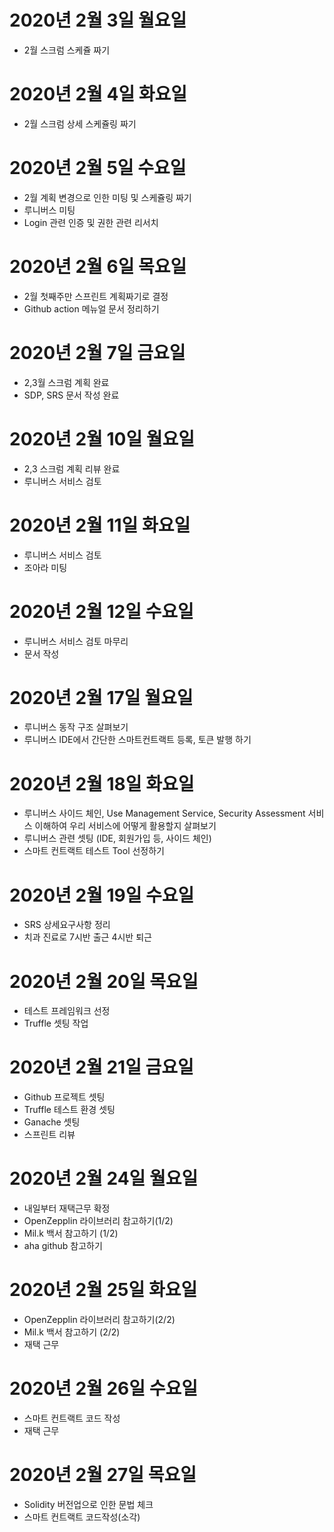 
# 2020년 2월 3일 월요일

- 2월 스크럼 스케쥴 짜기

# 2020년 2월 4일 화요일

- 2월 스크럼 상세 스케쥴링 짜기

# 2020년 2월 5일 수요일

- 2월 계획 변경으로 인한 미팅 및 스케쥴링 짜기
- 루니버스 미팅
- Login 관련 인증 및 권한 관련 리서치

# 2020년 2월 6일 목요일

- 2월 첫째주만 스프린트 계획짜기로 결정
- Github action 메뉴얼 문서 정리하기

# 2020년 2월 7일 금요일

- 2,3월 스크럼 계획 완료
- SDP, SRS 문서 작성 완료

# 2020년 2월 10일 월요일

- 2,3 스크럼 계획 리뷰 완료
- 루니버스 서비스 검토

# 2020년 2월 11일 화요일

- 루니버스 서비스 검토
- 조아라 미팅

# 2020년 2월 12일 수요일

- 루니버스 서비스 검토 마무리
- 문서 작성

# 2020년 2월 17일 월요일 

- 루니버스 동작 구조 살펴보기 
- 루니버스 IDE에서 간단한 스마트컨트랙트 등록, 토큰 발행 하기

# 2020년 2월 18일 화요일 

- 루니버스 사이드 체인, Use Management Service, Security Assessment  서비스 이해하여 우리 서비스에 어떻게 활용할지 살펴보기
- 루니버스 관련 셋팅 (IDE, 회원가입 등, 사이드 체인)
- 스마트 컨트랙트 테스트 Tool 선정하기

# 2020년 2월 19일 수요일

- SRS 상세요구사항 정리
- 치과 진료로 7시반 출근 4시반 퇴근

# 2020년 2월 20일 목요일

- 테스트 프레임워크 선정
- Truffle 셋팅 작업

# 2020년 2월 21일 금요일

- Github 프로젝트 셋팅
- Truffle 테스트 환경 셋팅
- Ganache 셋팅
- 스프린트 리뷰

# 2020년 2월 24일 월요일

- 내일부터 재택근무 확정
- OpenZepplin 라이브러리 참고하기(1/2)
- Mil.k 백서 참고하기 (1/2)
- aha github 참고하기

# 2020년 2월 25일 화요일

- OpenZepplin 라이브러리 참고하기(2/2)
- Mil.k 백서 참고하기 (2/2)
- 재택 근무

# 2020년 2월 26일 수요일

- 스마트 컨트랙트 코드 작성
- 재택 근무

# 2020년 2월 27일 목요일

- Solidity 버전업으로 인한 문법 체크
- 스마트 컨트랙트 코드작성(소각)
